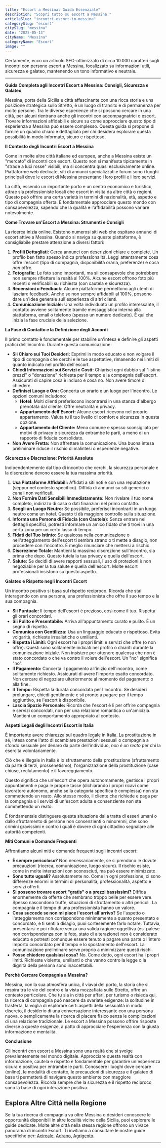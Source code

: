 ```yaml
---
title: "Escort a Messina: Guida Essenziale"
description: "Scopri tutto su escort a Messina."
articleSlug: "incontri-escort-in-messina" 
categorySlug: "escort"
citySlug: "messina"
date: "2025-05-13"
cityName: "Messina"
categoryName: "Escort"
image: ""
---
```


Certamente, ecco un articolo SEO-ottimizzato di circa 10.000 caratteri sugli incontri con persone escort a Messina, focalizzato su informazioni utili, sicurezza e galateo, mantenendo un tono informativo e neutrale.

---

**Guida Completa agli Incontri Escort a Messina: Consigli, Sicurezza e Galateo**

Messina, porta della Sicilia e città affascinante con una ricca storia e una posizione strategica sullo Stretto, è un luogo di transito e di permanenza per molte persone. Tra le diverse esperienze che si possono cercare in una città, per alcuni rientrano anche gli incontri con accompagnatrici o escort. Trovare informazioni affidabili e sicure su come approcciare questo tipo di esperienza a Messina può essere complesso. Questa guida si propone di fornire un quadro chiaro e dettagliato per chi desidera esplorare questa possibilità in modo informato, sicuro e rispettoso.

**Il Contesto degli Incontri Escort a Messina**

Come in molte altre città italiane ed europee, anche a Messina esiste un "mercato" di incontri con escort. Questo non si manifesta tipicamente in "strade a luci rosse" visibili, ma si concentra quasi esclusivamente online. Piattaforme web dedicate, siti di annunci specializzati e forum sono i luoghi principali dove le escort di Messina presentano i loro profili e i loro servizi.

La città, essendo un importante porto e un centro economico e turistico, attrae sia professioniste locali che escort in visita da altre città o regioni. Questo può offrire una certa varietà in termini di nazionalità, età, aspetto e tipo di compagnia offerta. È fondamentale approcciare questo mondo con consapevolezza, sapendo che la qualità e l'affidabilità possono variare notevolmente.

**Come Trovare un'Escort a Messina: Strumenti e Consigli**

La ricerca inizia online. Esistono numerosi siti web che ospitano annunci di escort attive a Messina. Quando si naviga su queste piattaforme, è consigliabile prestare attenzione a diversi fattori:

1.  **Profili Dettagliati:** Cerca annunci con descrizioni chiare e complete. Un profilo ben fatto spesso indica professionalità. Leggi attentamente cosa offre l'escort (tipo di compagnia, disponibilità oraria, preferenze) e cosa *non* offre.
2.  **Fotografie:** Le foto sono importanti, ma sii consapevole che potrebbero non sempre riflettere la realtà al 100%. Alcune escort offrono foto più recenti o verificabili su richiesta (con cautela e sicurezza).
3.  **Recensioni o Feedback:** Alcune piattaforme permettono agli utenti di lasciare feedback. Anche se non sempre affidabili al 100%, possono dare un'idea generale sull'esperienza di altri clienti.
4.  **Comunicazione Iniziale:** Una volta individuato un profilo interessante, il contatto avviene solitamente tramite messaggistica interna alla piattaforma, email o telefono (spesso un numero dedicato). È qui che inizia la fase cruciale della selezione.

**La Fase di Contatto e la Definizione degli Accordi**

Il primo contatto è fondamentale per stabilire un'intesa e definire gli aspetti pratici dell'incontro. Durante questa comunicazione:

*   **Sii Chiaro sui Tuoi Desideri:** Esprimi in modo educato e non volgare il tipo di compagnia che cerchi e le tue aspettative, rimanendo nei limiti di quanto indicato nel profilo dell'escort.
*   **Chiedi Informazioni sui Servizi e Costi:** Chiarisci ogni dubbio sul "listino prezzi" o "donazione" richiesta per il tempo e la compagnia dell'escort. Assicurati di capire cosa è incluso e cosa no. Non avere timore di chiedere.
*   **Definisci Luogo e Ora:** Concerta un orario e un luogo per l'incontro. Le opzioni comuni includono:
    *   **Hotel:** Molti clienti preferiscono incontrarsi in una stanza d'albergo prenotata dal cliente. Offre neutralità e privacy.
    *   **Appartamento dell'Escort:** Alcune escort ricevono nel proprio appartamento. Valuta tu il tuo livello di comfort e sicurezza in questa opzione.
    *   **Appartamento del Cliente:** Meno comune e spesso sconsigliato per motivi di privacy e sicurezza da entrambe le parti, a meno di un rapporto di fiducia consolidato.
*   **Non Avere Fretta:** Non affrettare la comunicazione. Una buona intesa preliminare riduce il rischio di malintesi o esperienze negative.

**Sicurezza e Discrezione: Priorità Assolute**

Indipendentemente dal tipo di incontro che cerchi, la sicurezza personale e la discrezione devono essere la tua massima priorità.

1.  **Usa Piattaforme Affidabili:** Affidati a siti noti e con una reputazione (seppur nel contesto specifico). Diffida di annunci su siti generici o canali non verificati.
2.  **Non Fornire Dati Sensibili Immediatamente:** Non rivelare il tuo nome completo, indirizzo di casa o dati finanziari nel primo contatto.
3.  **Scegli un Luogo Neutro:** Se possibile, preferisci incontrarti in un luogo neutro come un hotel. Questo ti dà maggiore controllo sulla situazione.
4.  **Informa una Persona di Fiducia (con Cautela):** Senza entrare nei dettagli specifici, potresti informare un amico fidato che ti trovi in una certa zona per un certo lasso di tempo.
5.  **Fidati del Tuo Istinto:** Se qualcosa nella comunicazione o nell'atteggiamento dell'escort ti sembra strano o ti mette a disagio, non procedere con l'incontro. È meglio rinunciare che mettersi a rischio.
6.  **Discrezione Totale:** Mantieni la massima discrezione sull'incontro, sia prima che dopo. Questo tutela la tua privacy e quella dell'escort.
7.  **Salute:** Se decidi di avere rapporti sessuali, l'uso di protezioni è non negoziabile per la tua salute e quella dell'escort. Molte escort professionali insistono su questo aspetto.

**Galateo e Rispetto negli Incontri Escort**

Un incontro positivo si basa sul rispetto reciproco. Ricorda che stai interagendo con una persona, una professionista che offre il suo tempo e la sua compagnia.

*   **Sii Puntuale:** Il tempo dell'escort è prezioso, così come il tuo. Rispetta gli orari concordati.
*   **Sii Pulito e Presentabile:** Arriva all'appuntamento curato e pulito. È un segno di rispetto.
*   **Comunica con Gentilizza:** Usa un linguaggio educato e rispettoso. Evita volgarità, richieste irrealistiche o umilianti.
*   **Rispetta i Limiti:** Ogni escort ha i propri limiti e servizi che offre (o non offre). Questi sono solitamente indicati nel profilo o chiariti durante la comunicazione iniziale. Non insistere per ottenere qualcosa che non è stato concordato o che va contro il volere dell'escort. Un "no" significa "no".
*   **Il Pagamento:** Concerta il pagamento all'inizio dell'incontro, come solitamente richiesto. Assicurati di avere l'importo esatto concordato. Non cercare di negoziare ulteriormente al momento del pagamento o alla fine.
*   **Il Tempo:** Rispetta la durata concordata per l'incontro. Se desideri prolungare, chiedi gentilmente e sii pronto a pagare per il tempo aggiuntivo, se l'escort è disponibile.
*   **Lascia Spazio Personale:** Ricorda che l'escort è lì per offrire compagnia e servizi concordati, non per una relazione romantica o un'amicizia. Mantieni un comportamento appropriato al contesto.

**Aspetti Legali degli Incontri Escort in Italia**

È importante avere chiarezza sul quadro legale in Italia. La prostituzione in sé, intesa come l'atto di scambiare prestazioni sessuali o compagnia a sfondo sessuale per denaro da parte dell'individuo, *non è un reato* per chi la esercita volontariamente.

Ciò che è illegale in Italia è lo sfruttamento della prostituzione (sfruttamento da parte di terzi, prossenetismo), l'organizzazione della prostituzione (case chiuse, reclutamento) e il favoreggiamento.

Questo significa che un'escort che opera autonomamente, gestisce i propri appuntamenti e paga le proprie tasse (dichiarando i propri ricavi come lavoratore autonomo, anche se la categoria specifica è complessa) non sta commettendo un reato. Allo stesso modo, il cliente che richiede e paga per la compagnia o i servizi di un'escort adulta e consenziente non sta commettendo un reato.

È fondamentale distinguere questa situazione dalla tratta di esseri umani o dallo sfruttamento di persone non consenzienti o minorenni, che sono crimini gravissimi e contro i quali è dovere di ogni cittadino segnalare alle autorità competenti.

**Miti Comuni e Domande Frequenti**

Affrontiamo alcuni miti e domande frequenti sugli incontri escort:

*   **È sempre pericoloso?** Non necessariamente, se si prendono le dovute precauzioni (ricerca, comunicazione, luogo sicuro). Il rischio esiste, come in molte interazioni con sconosciuti, ma può essere minimizzato.
*   **Sono tutte uguali?** Assolutamente no. Come in ogni professione, ci sono differenze enormi in termini di personalità, professionalità, aspetto e servizi offerti.
*   **Si possono trovare escort "gratis" o a prezzi bassissimi?** Diffida enormemente da offerte che sembrano troppo belle per essere vere. Spesso nascondono truffe, situazioni di sfruttamento o altri pericoli. La compagnia e il tempo di una professionista hanno un valore.
*   **Cosa succede se non mi piace l'escort all'arrivo?** Se l'aspetto o l'atteggiamento non corrispondono minimamente a quanto presentato e concordato, e ti senti a disagio, puoi cortesemente farlo notare. Tuttavia, presentarsi e poi rifiutare senza una valida ragione oggettiva (es. palese non corrispondenza con le foto, stato di alterazione) non è considerato educato e potresti comunque essere tenuto a pagare una parte o l'intero importo concordato per il tempo e lo spostamento dell'escort. La comunicazione preliminare serve proprio a minimizzare questi rischi.
*   **Posso chiedere qualsiasi cosa?** No. Come detto, ogni escort ha i propri limiti. Richieste violente, umilianti o che vanno contro la legge o la dignità della persona sono inaccettabili.

**Perché Cercare Compagnia a Messina?**

Messina, con la sua atmosfera unica, il viavai del porto, la storia che si respira tra le vie del centro e la vista mozzafiata sullo Stretto, offre un contesto particolare. Che tu sia in città per affari, per turismo o risieda qui, la ricerca di compagnia può nascere da svariate esigenze: la solitudine in trasferta, la voglia di esplorare certi aspetti della sessualità in modo discreto, il desiderio di una conversazione interessante con una persona nuova, o semplicemente la ricerca di piacere fisico senza le complicazioni di una relazione tradizionale. Le escort a Messina possono offrire risposte diverse a queste esigenze, a patto di approcciare l'esperienza con la giusta informazione e mentalità.

**Conclusione**

Gli incontri con escort a Messina sono una realtà che si svolge prevalentemente nel mondo digitale. Approcciare questa realtà con informazione, cautela e rispetto è fondamentale per garantire un'esperienza sicura e positiva per entrambe le parti. Conoscere i luoghi dove cercare (online), le modalità di contatto, le precauzioni di sicurezza e il galateo di base ti permetterà di navigare questo ambiente con maggiore consapevolezza. Ricorda sempre che la sicurezza e il rispetto reciproco sono la base di ogni interazione positiva.

## Esplora Altre Città nella Regione

Se la tua ricerca di compagnia va oltre Messina o desideri conoscere le opportunità disponibili in altre località vicine della Sicilia, puoi esplorare le guide dedicate. Molte altre città nella stessa regione offrono un vivace panorama di incontri Escort. Ti invitiamo a consultare le nostre guide specifiche per: [Acireale](/acireale/escort/incontri-escort-in-acireale), [Adrano](/adrano/escort/incontri-escort-in-adrano), [Agrigento](/agrigento/escort/incontri-escort-in-agrigento).

---
